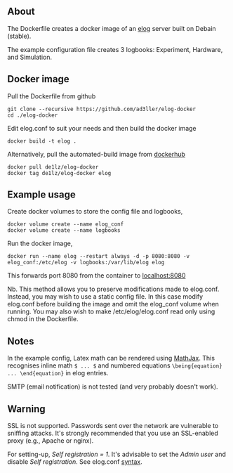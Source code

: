## About
The Dockerfile creates a docker image of an [elog](https://elog.psi.ch/elog/) server built on Debain (stable).  

The example configuration file creates 3 logbooks: Experiment, Hardware, and Simulation.

## Docker image
Pull the Dockerfile from github
```
git clone --recursive https://github.com/ad3ller/elog-docker
cd ./elog-docker
```

Edit elog.conf to suit your needs and then build the docker image
```
docker build -t elog .
```

Alternatively, pull the automated-build image from [dockerhub](https://hub.docker.com/r/de1lz/elog-docker/)
```
docker pull de1lz/elog-docker
docker tag de1lz/elog-docker elog
```

## Example usage
Create docker volumes to store the config file and logbooks,
```
docker volume create --name elog_conf
docker volume create --name logbooks
```

Run the docker image,
```
docker run --name elog --restart always -d -p 8080:8080 -v elog_conf:/etc/elog -v logbooks:/var/lib/elog elog
```

This forwards port 8080 from the container to [localhost:8080](http://localhost:8080)

Nb.  This method allows you to preserve modifications made to elog.conf.  Instead, you may wish to use a static config file.  In this case modify elog.conf before building the image and omit the elog_conf volume when running.  You may also wish to make /etc/elog/elog.conf read only using chmod in the Dockerfile.

## Notes
In the example config, Latex math can be rendered using [MathJax](https://www.mathjax.org/).  This recognises inline math `$ ... $` and numbered equations `\being{equation} ... \end{equation}` in elog entries.

SMTP (email notification) is not tested (and very probably doesn't work).

## Warning
SSL is not supported. Passwords sent over the network are vulnerable to sniffing attacks. It's strongly recommended that you use an SSL-enabled proxy (e.g., Apache or nginx). 

For setting-up, *Self registration = 1*.  It's advisable to set the *Admin user* and disable *Self registration*.  See elog.conf [syntax](https://midas.psi.ch/elog/config.html).
